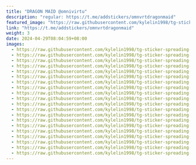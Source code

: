 ```yaml
---
title: "DRAGON MAID @omnivirtu"
description: "regular: https://t.me/addstickers/omnvrtdragonmaid"
featured_image: "https://raw.githubusercontent.com/kylelin1998/tg-sticker-spreading-worldwide-images/main/img/b0f683ff-069c-4bb9-a453-d3468362c737.jpg"
link: "https://t.me/addstickers/omnvrtdragonmaid"
weight: 3
date: 2024-04-29T08:04:59+08:00
images:
  - https://raw.githubusercontent.com/kylelin1998/tg-sticker-spreading-worldwide-images/main/img/b0f683ff-069c-4bb9-a453-d3468362c737.jpg
  - https://raw.githubusercontent.com/kylelin1998/tg-sticker-spreading-worldwide-images/main/img/dd62e2a0-c5eb-44aa-b32f-7630cae3e4eb.jpg
  - https://raw.githubusercontent.com/kylelin1998/tg-sticker-spreading-worldwide-images/main/img/f889d692-07bf-4b8f-afb8-5c91c44c7188.jpg
  - https://raw.githubusercontent.com/kylelin1998/tg-sticker-spreading-worldwide-images/main/img/3d2fcff9-37b1-4f79-92da-8345a24aff05.jpg
  - https://raw.githubusercontent.com/kylelin1998/tg-sticker-spreading-worldwide-images/main/img/e2d0c0a1-4964-45ca-83a7-e55fe32676af.jpg
  - https://raw.githubusercontent.com/kylelin1998/tg-sticker-spreading-worldwide-images/main/img/75aa66a8-ca41-4b7d-9001-aae0b2a5711a.jpg
  - https://raw.githubusercontent.com/kylelin1998/tg-sticker-spreading-worldwide-images/main/img/a24ae9b6-20b8-42b1-a15d-c8f7b528b2dc.jpg
  - https://raw.githubusercontent.com/kylelin1998/tg-sticker-spreading-worldwide-images/main/img/d9020322-0343-43d7-8972-30153cd357f1.jpg
  - https://raw.githubusercontent.com/kylelin1998/tg-sticker-spreading-worldwide-images/main/img/3f70f939-459c-4fcc-8758-578099aff2dd.jpg
  - https://raw.githubusercontent.com/kylelin1998/tg-sticker-spreading-worldwide-images/main/img/8ad810dd-7f18-49f0-abd6-fb33f9651cb8.jpg
  - https://raw.githubusercontent.com/kylelin1998/tg-sticker-spreading-worldwide-images/main/img/18475b7f-c70a-4470-bffa-961e94fccd9f.jpg
  - https://raw.githubusercontent.com/kylelin1998/tg-sticker-spreading-worldwide-images/main/img/5d6cd1c7-0e76-4d0b-bca0-9c1cd4295d1a.jpg
  - https://raw.githubusercontent.com/kylelin1998/tg-sticker-spreading-worldwide-images/main/img/8b8cbc52-2e99-477b-905d-94b54d9b4757.jpg
  - https://raw.githubusercontent.com/kylelin1998/tg-sticker-spreading-worldwide-images/main/img/2db5c2e6-306a-47e8-95d5-85ea94977a42.jpg
  - https://raw.githubusercontent.com/kylelin1998/tg-sticker-spreading-worldwide-images/main/img/313e509d-6507-4e63-ae65-f6960ae22a18.jpg
  - https://raw.githubusercontent.com/kylelin1998/tg-sticker-spreading-worldwide-images/main/img/33579093-0466-4d49-ab89-ff4f0188f2cc.jpg
  - https://raw.githubusercontent.com/kylelin1998/tg-sticker-spreading-worldwide-images/main/img/dae86593-d7dc-4594-b445-05992517d6f4.jpg
  - https://raw.githubusercontent.com/kylelin1998/tg-sticker-spreading-worldwide-images/main/img/42da6444-b321-4aa2-87c1-6a8025fa76d6.jpg
  - https://raw.githubusercontent.com/kylelin1998/tg-sticker-spreading-worldwide-images/main/img/5dc2f0f4-00d7-4016-a064-9ad693534aa0.jpg
  - https://raw.githubusercontent.com/kylelin1998/tg-sticker-spreading-worldwide-images/main/img/70f11227-e498-4e78-b532-0b978cbd48ce.jpg
---
```


